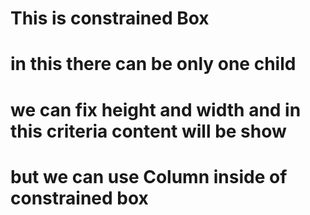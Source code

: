 # This is constrained Box
# in this there can be only one child
# we can fix height and width and in this criteria content will be show
# but we can use Column inside of constrained box

